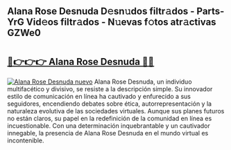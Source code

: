 ## Alana Rose Desnuda D𝚎sn𝚞dos filtr𝚊dos - Parts-YrG Vid𝚎os filtr𝚊dos - N𝚞evas f𝚘tos atr𝚊ctivas GZWe0

# <h2><a href="http://mb9wmyi.tromn.icu/?c=Alana+Rose+Desnuda">🔗👉👉👉 Alana Rose Desnuda 🔗🔗</a></h2>

[![Alana Rose Desnuda nuevo](https://i.imgur.com/pEAQMta.gif)](http://mb9wmyi.tromn.icu/?c=Alana+Rose+Desnuda)
Alana Rose Desnuda, un individuo multifacético y divisivo, se resiste a la descripción simple. Su innovador estilo de comunicación en línea ha cautivado y enfurecido a sus seguidores, encendiendo debates sobre ética, autorrepresentación y la naturaleza evolutiva de las sociedades virtuales. Aunque sus planes futuros no están claros, su papel en la redefinición de la comunidad en línea es incuestionable. Con una determinación inquebrantable y un cautivador innegable, la presencia de Alana Rose Desnuda en el mundo virtual es incontenible.
